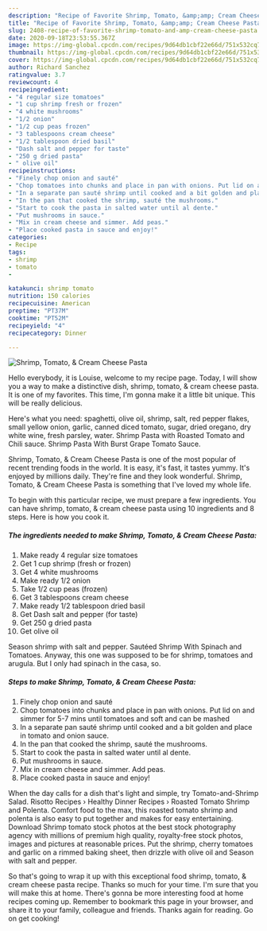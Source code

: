 ```yaml
---
description: "Recipe of Favorite Shrimp, Tomato, &amp;amp; Cream Cheese Pasta"
title: "Recipe of Favorite Shrimp, Tomato, &amp;amp; Cream Cheese Pasta"
slug: 2408-recipe-of-favorite-shrimp-tomato-and-amp-cream-cheese-pasta
date: 2020-09-18T23:53:55.367Z
image: https://img-global.cpcdn.com/recipes/9d64db1cbf22e66d/751x532cq70/shrimp-tomato-cream-cheese-pasta-recipe-main-photo.jpg
thumbnail: https://img-global.cpcdn.com/recipes/9d64db1cbf22e66d/751x532cq70/shrimp-tomato-cream-cheese-pasta-recipe-main-photo.jpg
cover: https://img-global.cpcdn.com/recipes/9d64db1cbf22e66d/751x532cq70/shrimp-tomato-cream-cheese-pasta-recipe-main-photo.jpg
author: Richard Sanchez
ratingvalue: 3.7
reviewcount: 4
recipeingredient:
- "4 regular size tomatoes"
- "1 cup shrimp fresh or frozen"
- "4 white mushrooms"
- "1/2 onion"
- "1/2 cup peas frozen"
- "3 tablespoons cream cheese"
- "1/2 tablespoon dried basil"
- "Dash salt and pepper for taste"
- "250 g dried pasta"
- " olive oil"
recipeinstructions:
- "Finely chop onion and sauté"
- "Chop tomatoes into chunks and place in pan with onions. Put lid on and simmer for 5-7 mins until tomatoes and soft and can be mashed"
- "In a separate pan sauté shrimp until cooked and a bit golden and place in tomato and onion sauce."
- "In the pan that cooked the shrimp, sauté the mushrooms."
- "Start to cook the pasta in salted water until al dente."
- "Put mushrooms in sauce."
- "Mix in cream cheese and simmer. Add peas."
- "Place cooked pasta in sauce and enjoy!"
categories:
- Recipe
tags:
- shrimp
- tomato
- 

katakunci: shrimp tomato  
nutrition: 150 calories
recipecuisine: American
preptime: "PT37M"
cooktime: "PT52M"
recipeyield: "4"
recipecategory: Dinner

---
```



![Shrimp, Tomato, &amp; Cream Cheese Pasta](https://img-global.cpcdn.com/recipes/9d64db1cbf22e66d/751x532cq70/shrimp-tomato-cream-cheese-pasta-recipe-main-photo.jpg)

Hello everybody, it is Louise, welcome to my recipe page. Today, I will show you a way to make a distinctive dish, shrimp, tomato, &amp; cream cheese pasta. It is one of my favorites. This time, I'm gonna make it a little bit unique. This will be really delicious.

Here&#39;s what you need: spaghetti, olive oil, shrimp, salt, red pepper flakes, small yellow onion, garlic, canned diced tomato, sugar, dried oregano, dry white wine, fresh parsley, water. Shrimp Pasta with Roasted Tomato and Chili sauce. Shrimp Pasta With Burst Grape Tomato Sauce.

Shrimp, Tomato, &amp; Cream Cheese Pasta is one of the most popular of recent trending foods in the world. It is easy, it's fast, it tastes yummy. It's enjoyed by millions daily. They're fine and they look wonderful. Shrimp, Tomato, &amp; Cream Cheese Pasta is something that I've loved my whole life.


To begin with this particular recipe, we must prepare a few ingredients. You can have shrimp, tomato, &amp; cream cheese pasta using 10 ingredients and 8 steps. Here is how you cook it.

<!--inarticleads1-->

##### The ingredients needed to make Shrimp, Tomato, &amp; Cream Cheese Pasta:

1. Make ready 4 regular size tomatoes
1. Get 1 cup shrimp (fresh or frozen)
1. Get 4 white mushrooms
1. Make ready 1/2 onion
1. Take 1/2 cup peas (frozen)
1. Get 3 tablespoons cream cheese
1. Make ready 1/2 tablespoon dried basil
1. Get Dash salt and pepper (for taste)
1. Get 250 g dried pasta
1. Get  olive oil


Season shrimp with salt and pepper. Sautéed Shrimp With Spinach and Tomatoes. Anyway, this one was supposed to be for shrimp, tomatoes and arugula. But I only had spinach in the casa, so. 

<!--inarticleads2-->

##### Steps to make Shrimp, Tomato, &amp; Cream Cheese Pasta:

1. Finely chop onion and sauté
1. Chop tomatoes into chunks and place in pan with onions. Put lid on and simmer for 5-7 mins until tomatoes and soft and can be mashed
1. In a separate pan sauté shrimp until cooked and a bit golden and place in tomato and onion sauce.
1. In the pan that cooked the shrimp, sauté the mushrooms.
1. Start to cook the pasta in salted water until al dente.
1. Put mushrooms in sauce.
1. Mix in cream cheese and simmer. Add peas.
1. Place cooked pasta in sauce and enjoy!


When the day calls for a dish that&#39;s light and simple, try Tomato-and-Shrimp Salad. Risotto Recipes › Healthy Dinner Recipes › Roasted Tomato Shrimp and Polenta. Comfort food to the max, this roasted tomato shrimp and polenta is also easy to put together and makes for easy entertaining. Download Shrimp tomato stock photos at the best stock photography agency with millions of premium high quality, royalty-free stock photos, images and pictures at reasonable prices. Put the shrimp, cherry tomatoes and garlic on a rimmed baking sheet, then drizzle with olive oil and Season with salt and pepper. 

So that's going to wrap it up with this exceptional food shrimp, tomato, &amp; cream cheese pasta recipe. Thanks so much for your time. I'm sure that you will make this at home. There's gonna be more interesting food at home recipes coming up. Remember to bookmark this page in your browser, and share it to your family, colleague and friends. Thanks again for reading. Go on get cooking!
